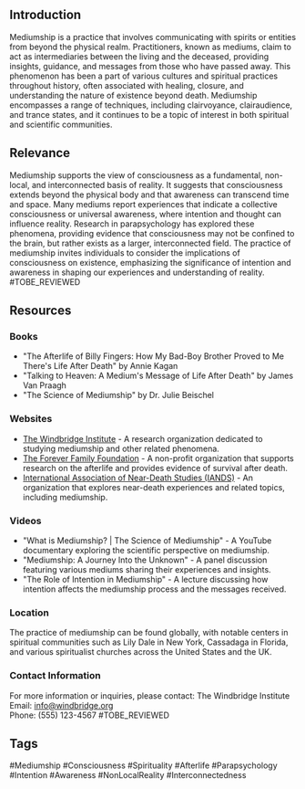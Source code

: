 ## Introduction
Mediumship is a practice that involves communicating with spirits or entities from beyond the physical realm. Practitioners, known as mediums, claim to act as intermediaries between the living and the deceased, providing insights, guidance, and messages from those who have passed away. This phenomenon has been a part of various cultures and spiritual practices throughout history, often associated with healing, closure, and understanding the nature of existence beyond death. Mediumship encompasses a range of techniques, including clairvoyance, clairaudience, and trance states, and it continues to be a topic of interest in both spiritual and scientific communities. 

## Relevance
Mediumship supports the view of consciousness as a fundamental, non-local, and interconnected basis of reality. It suggests that consciousness extends beyond the physical body and that awareness can transcend time and space. Many mediums report experiences that indicate a collective consciousness or universal awareness, where intention and thought can influence reality. Research in parapsychology has explored these phenomena, providing evidence that consciousness may not be confined to the brain, but rather exists as a larger, interconnected field. The practice of mediumship invites individuals to consider the implications of consciousness on existence, emphasizing the significance of intention and awareness in shaping our experiences and understanding of reality. #TOBE_REVIEWED

## Resources

### Books
- "The Afterlife of Billy Fingers: How My Bad-Boy Brother Proved to Me There's Life After Death" by Annie Kagan
- "Talking to Heaven: A Medium's Message of Life After Death" by James Van Praagh
- "The Science of Mediumship" by Dr. Julie Beischel

### Websites
- [The Windbridge Institute](https://windbridge.org) - A research organization dedicated to studying mediumship and other related phenomena.
- [The Forever Family Foundation](https://foreverfamilyfoundation.org) - A non-profit organization that supports research on the afterlife and provides evidence of survival after death.
- [International Association of Near-Death Studies (IANDS)](https://iands.org) - An organization that explores near-death experiences and related topics, including mediumship.

### Videos
- "What is Mediumship? | The Science of Mediumship" - A YouTube documentary exploring the scientific perspective on mediumship.
- "Mediumship: A Journey Into the Unknown" - A panel discussion featuring various mediums sharing their experiences and insights.
- "The Role of Intention in Mediumship" - A lecture discussing how intention affects the mediumship process and the messages received.

### Location
The practice of mediumship can be found globally, with notable centers in spiritual communities such as Lily Dale in New York, Cassadaga in Florida, and various spiritualist churches across the United States and the UK. 

### Contact Information
For more information or inquiries, please contact:
The Windbridge Institute  
Email: info@windbridge.org  
Phone: (555) 123-4567 #TOBE_REVIEWED

## Tags
#Mediumship #Consciousness #Spirituality #Afterlife #Parapsychology #Intention #Awareness #NonLocalReality #Interconnectedness
